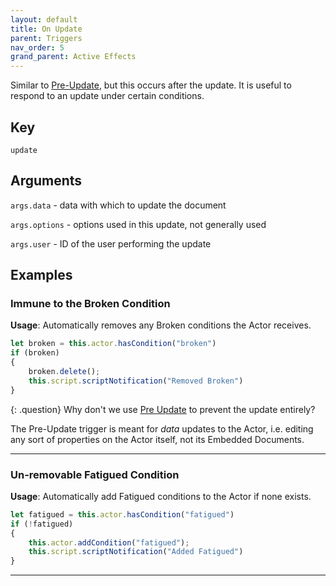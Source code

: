 ```yaml
---
layout: default
title: On Update
parent: Triggers
nav_order: 5
grand_parent: Active Effects
---
```


Similar to [Pre-Update](./preUpdate), but this occurs after the update. It is useful to respond to an update under certain conditions. 

## Key

`update`

## Arguments 

`args.data` - data with which to update the document

`args.options` - options used in this update, not generally used

`args.user` - ID of the user performing the update

## Examples

### Immune to the Broken Condition

**Usage**: Automatically removes any Broken conditions the Actor receives.

```js
let broken = this.actor.hasCondition("broken")
if (broken)
{
    broken.delete();
    this.script.scriptNotification("Removed Broken")
}
```

{: .question}
Why don't we use [Pre Update](./preUpdate) to prevent the update entirely?

The Pre-Update trigger is meant for *data* updates to the Actor, i.e. editing any sort of properties on the Actor itself, not its Embedded Documents.

---

### Un-removable Fatigued Condition

**Usage**: Automatically add Fatigued conditions to the Actor if none exists.

```js
let fatigued = this.actor.hasCondition("fatigued")
if (!fatigued)
{
    this.actor.addCondition("fatigued");
    this.script.scriptNotification("Added Fatigued")
}
```

---